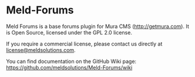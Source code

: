 Meld-Forums
===========

Meld Forums is a base forums plugin for Mura CMS (http://getmura.com). It is Open Source, licensed under the GPL 2.0 license.

If you require a commercial license, please contact us directly at license@meldsolutions.com.

You can find documentation on the GitHub Wiki page: https://github.com/meldsolutions/Meld-Forums/wiki
